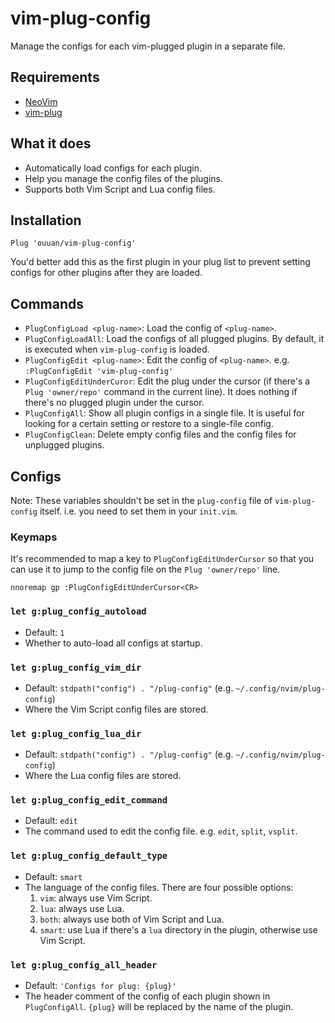 # vim-plug-config

Manage the configs for each vim-plugged plugin in a separate file.

## Requirements

-   [NeoVim](https://github.com/neovim/neovim)
-   [vim-plug](https://github.com/junegunn/vim-plug)

## What it does

-   Automatically load configs for each plugin.
-   Help you manage the config files of the plugins.
-   Supports both Vim Script and Lua config files.

## Installation

```viml
Plug 'ouuan/vim-plug-config'
```

You'd better add this as the first plugin in your plug list to prevent setting configs for other plugins after they are loaded.

## Commands

-   `PlugConfigLoad <plug-name>`: Load the config of `<plug-name>`.
-   `PlugConfigLoadAll`: Load the configs of all plugged plugins. By default, it is executed when `vim-plug-config` is loaded.
-   `PlugConfigEdit <plug-name>`: Edit the config of `<plug-name>`. e.g. `:PlugConfigEdit 'vim-plug-config'`
-   `PlugConfigEditUnderCuror`: Edit the plug under the cursor (if there's a `Plug 'owner/repo'` command in the current line). It does nothing if there's no plugged plugin under the cursor.
-   `PlugConfigAll`: Show all plugin configs in a single file. It is useful for looking for a certain setting or restore to a single-file config.
-   `PlugConfigClean`: Delete empty config files and the config files for unplugged plugins.

## Configs

Note: These variables shouldn't be set in the `plug-config` file of `vim-plug-config` itself. i.e. you need to set them in your `init.vim`.

### Keymaps

It's recommended to map a key to `PlugConfigEditUnderCursor` so that you can use it to jump to the config file on the `Plug 'owner/repo'` line.

```viml
nnoremap gp :PlugConfigEditUnderCursor<CR>
```

### `let g:plug_config_autoload`

-   Default: `1`
-   Whether to auto-load all configs at startup.

### `let g:plug_config_vim_dir`

-   Default: `stdpath("config") . "/plug-config"` (e.g. `~/.config/nvim/plug-config`)
-   Where the Vim Script config files are stored.

### `let g:plug_config_lua_dir`

-   Default: `stdpath("config") . "/plug-config"` (e.g. `~/.config/nvim/plug-config`)
-   Where the Lua config files are stored.

### `let g:plug_config_edit_command`

-   Default: `edit`
-   The command used to edit the config file. e.g. `edit`, `split`, `vsplit`.

### `let g:plug_config_default_type`

-   Default: `smart`
-   The language of the config files. There are four possible options:
    1.  `vim`: always use Vim Script.
    2.  `lua`: always use Lua.
    3.  `both`: always use both of Vim Script and Lua.
    4.  `smart`: use Lua if there's a `lua` directory in the plugin, otherwise use Vim Script.

### `let g:plug_config_all_header`

-   Default: `'Configs for plug: {plug}'`
-   The header comment of the config of each plugin shown in `PlugConfigAll`. `{plug}` will be replaced by the name of the plugin.
